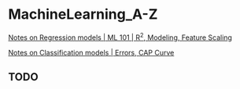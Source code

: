 # MachineLearning_A-Z

[Notes on Regression models | ML 101 | R<sup>2</sup>, Modeling, Feature Scaling ](Machine_Learning_A-Z_Mine/Part%202%20-%20Regression/Section%2010%20-%20Evaluating%20Regression%20Models%20Performance/notes.md)

[Notes on Classification models | Errors, CAP Curve ](Machine_Learning_A-Z_Mine/Part%203%20-%20Classification/Section%2022%20-%20Part%20Recap/notes.md)
## TODO
